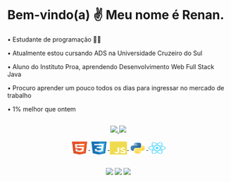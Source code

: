 <h1>
  Bem-vindo(a) ✌️ Meu nome é Renan.
</h1>

<div>
  
  • Estudante de programação 👨‍💻
  
  • Atualmente estou cursando ADS na Universidade Cruzeiro do Sul

  • Aluno do Instituto Proa, aprendendo Desenvolvimento Web Full Stack Java

  • Procuro aprender um pouco todos os dias  para ingressar no mercado de trabalho

  • 1% melhor que ontem
</div>

##

<div align="center" style="display: inline_block">
  
  <a href="https://github.com/RenaanRabelo">
  <img height="190em" src="https://github-readme-stats.vercel.app/api/top-langs/?username=RenaanRabelo&layout=compact&langs_count=7&theme=transparent"/>
    
  <img height="190em" src="https://github-readme-stats.vercel.app/api?username=RenaanRabelo&show_icons=true&theme=transparent&include_all_commits=true&count_private=true"/>
</div><br>
  
<div align="center">
  <img align="center" alt="HTML" height="30" width="40" src="https://raw.githubusercontent.com/devicons/devicon/master/icons/html5/html5-original.svg">
  <img align="center" alt="CSS" height="30" width="40" src="https://raw.githubusercontent.com/devicons/devicon/master/icons/css3/css3-original.svg">  
  <img align="center" alt="Js" height="30" width="40" src="https://raw.githubusercontent.com/devicons/devicon/master/icons/javascript/javascript-plain.svg">
  <img align="center" alt="Python" height="30" width="40" src="https://raw.githubusercontent.com/devicons/devicon/master/icons/python/python-original.svg">
  <img align="center" alt="React" height="30" width="40" src="https://raw.githubusercontent.com/devicons/devicon/master/icons/react/react-original.svg">
</div>

##

<div align="center">
  <a href = "mailto:rabelorenan@hotmail.com"><img src="https://img.shields.io/badge/Microsoft_Outlook-0078D4?style=for-the-badge&logo=microsoft-outlook&logoColor=white"></a>
  <a href="https://www.instagram.com/renaan.rabelo/" target="_blank"><img src="https://img.shields.io/badge/-Instagram-%23E4405F?style=for-the-badge&logo=instagram&logoColor=white" target="_blank"></a>
  <a href="https://www.linkedin.com/in/renaan-santos-rabelo/" target="_blank"><img src="https://img.shields.io/badge/-LinkedIn-%230077B5?style=for-the-badge&logo=linkedin&logoColor=white" target="_blank"></a> 
  
  
</div>
